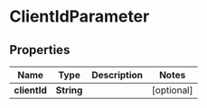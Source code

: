 # ClientIdParameter

## Properties
Name | Type | Description | Notes
------------ | ------------- | ------------- | -------------
**clientId** | **String** |  |  [optional]
